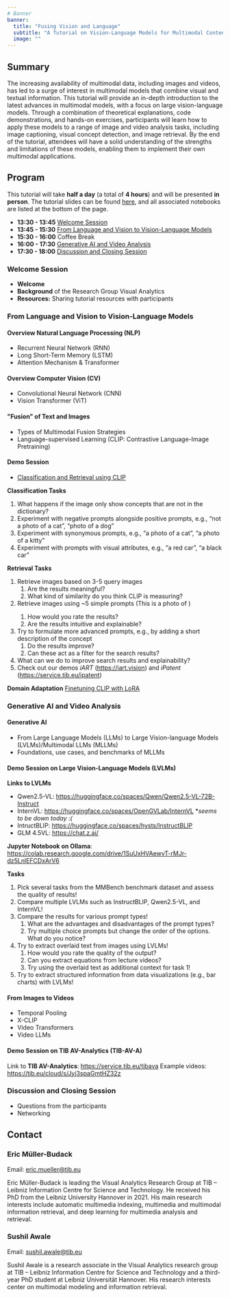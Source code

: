 ```yaml
---
# Banner
banner:
  title: "Fusing Vision and Language"
  subtitle: "A Tutorial on Vision-Language Models for Multimodal Content Analysis"
  image: ""
---
```


## Summary
The increasing availability of multimodal data, including images and videos, has led to a surge of interest in multimodal models that combine visual and textual information. This tutorial will provide an in-depth introduction to the latest advances in multimodal models, with a focus on large vision-language models. Through a combination of theoretical explanations, code demonstrations, and hands-on exercises, participants will learn how to apply these models to a range of image and video analysis tasks, including image captioning, visual concept detection, and image retrieval. By the end of the tutorial, attendees will have a solid understanding of the strengths and limitations of these models, enabling them to implement their own multimodal applications.

## Program

This tutorial will take **half a day** (a total of **4 hours**) and will be presented **in person**. The tutorial slides can be found [here](https://docs.google.com/presentation/d/1ATnXBuYWkKQ7Oba0ItJAnU5ex9jbJpTK/edit?usp=sharing&ouid=105794554671820119952&rtpof=true&sd=true), and all associated notebooks are listed at the bottom of the page.

- **13:30 - 13:45** [Welcome Session](#welcome-session)
- **13:45 - 15:30** [From Language and Vision to Vision-Language Models](#from-language-and-vision-to-vision-language-models)
- **15:30 - 16:00** Coffee Break
- **16:00 - 17:30** [Generative AI and Video Analysis](#generative-ai-and-video-analysis)
- **17:30 - 18:00** [Discussion and Closing Session](#discussion-and-closing-session)

### Welcome Session

- **Welcome**  
- **Background** of the Research Group Visual Analytics 
- **Resources:** Sharing tutorial resources with participants  

### From Language and Vision to Vision-Language Models

#### Overview Natural Language Processing (NLP)
- Recurrent Neural Network (RNN)
- Long Short-Term Memory (LSTM)
- Attention Mechanism & Transformer
  
#### Overview Computer Vision (CV)
- Convolutional Neural Network (CNN)
- Vision Transformer (ViT)

#### "Fusion" of Text and Images
- Types of Multimodal Fusion Strategies
- Language-supervised Learning (CLIP: Contrastive Language-Image Pretraining)

#### Demo Session
- [Classification and Retrieval using CLIP](https://colab.research.google.com/drive/1tDwBohNyz0mE7xKAAgScNpJrQEU1rmZc)

**Classification Tasks**

1. What happens if the image only show concepts that are not in the dictionary?
2. Experiment with negative prompts alongside positive prompts, e.g., “not a photo of a cat”, “photo of a dog” 
3. Experiment with synonymous prompts, e.g., “a photo of a cat”, “a photo of a kitty”
4. Experiment with prompts with visual attributes, e.g., “a red car”, “a black car”

**Retrieval Tasks**

1. Retrieve images based on 3-5 query images
   1. Are the results meaningful?
   2. What kind of similarity do you think CLIP is measuring?
2. Retrieve images using ~5 simple prompts (This is a photo of <class>)
   1. How would you rate the results? 
   2. Are the results intuitive and explainable?
3. Try to formulate more advanced prompts, e.g., by adding a short description of the concept
   1. Do the results improve?
   2. Can these act as a filter for the search results?
4. What can we do to improve search results and explainability?
5. Check out our demos *iART* (https://iart.vision) and *iPatent* (https://service.tib.eu/ipatent)

**Domain Adaptation**
[Finetuning CLIP with LoRA](https://colab.research.google.com/drive/1HVf9xsvJsoN4_CHxwZxqaAQynYT2L69F)

### Generative AI and Video Analysis

#### Generative AI
- From Large Language Models (LLMs) to Large Vision-language Models (LVLMs)/Multimodal LLMs (MLLMs)
- Foundations, use cases, and benchmarks of MLLMs

#### Demo Session on Large Vision-Language Models (LVLMs)

**Links to LVLMs**
- Qwen2.5-VL: https://huggingface.co/spaces/Qwen/Qwen2.5-VL-72B-Instruct
- InternVL: https://huggingface.co/spaces/OpenGVLab/InternVL \**seems to be down today :(*
- IntructBLIP: https://huggingface.co/spaces/hysts/InstructBLIP 
- GLM 4.5VL: https://chat.z.ai/ 

**Jupyter Notebook on Ollama**: https://colab.research.google.com/drive/1SuUxHVAewvT-rMJr-dz5LnlEFCDxArV6



**Tasks**

1. Pick several tasks from the MMBench benchmark dataset and assess the quality of results!
2. Compare multiple LVLMs such as InstructBLIP, Qwen2.5-VL, and InternVL!
3. Compare the results for various prompt types!
   1. What are the advantages and disadvantages of the prompt types?
   2. Try multiple choice prompts but change the order of the options. What do you notice?
4. Try to extract overlaid text from images using LVLMs!
   1. How would you rate the quality of the output? 
   2. Can you extract equations from lecture videos? 
   3. Try using the overlaid text as additional context for task 1!
5. Try to extract structured information from data visualizations (e.g., bar charts) with LVLMs!

#### From Images to Videos

- Temporal Pooling
- X-CLIP
- Video Transformers
- Video LLMs

#### Demo Session on TIB AV-Analytics (TIB-AV-A)

Link to **TIB AV-Analytics**: https://service.tib.eu/tibava
Example videos: https://tib.eu/cloud/s/Jyj3spaGmtHZ32z 

### Discussion and Closing Session

- Questions from the participants
- Networking


## Contact

### Eric Müller-Budack

Email: [eric.mueller@tib.eu](mailto:eric.mueller@tib.eu)

Eric Müller-Budack is leading the Visual Analytics Research Group at TIB – Leibniz Information Centre for Science and Technology. He received his PhD from the Leibniz University Hannover in 2021. His main research interests include automatic multimedia indexing, multimedia and multimodal information retrieval, and deep learning for multimedia analysis and retrieval.

### Sushil Awale 

Email: [sushil.awale@tib.eu](mailto:sushil.awale@tib.eu)

Sushil Awale is a research associate in the Visual Analytics research group at TIB – Leibniz Information Centre for Science and Technology and a third-year PhD student at Leibniz Universität Hannover. His research interests center on multimodal modeling and information retrieval.